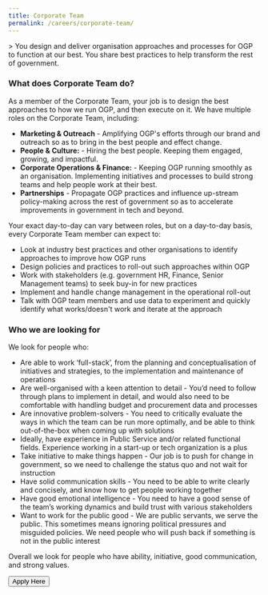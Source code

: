 ```yaml
---
title: Corporate Team
permalink: /careers/corporate-team/
---
```

&gt; You design and deliver organisation approaches and processes for OGP to function at our best. You share best practices to help transform the rest of government.

### **What does Corporate Team do?**
As a member of the Corporate Team, your job is to design the best approaches to how we run OGP, and then execute on it. We have multiple roles on the Corporate Team, including:
* **Marketing &amp; Outreach** - Amplifying OGP's efforts through our brand and outreach so as to bring in the best people and effect change.
* **People &amp; Culture:** - Hiring the best people. Keeping them engaged, growing, and impactful.
* **Corporate Operations &amp; Finance:** - Keeping OGP running smoothly as an organisation. Implementing initiatives and processes to build strong teams and help people work at their best.
* **Partnerships** - Propagate OGP practices and influence up-stream policy-making across the rest of government so as to accelerate improvements in government in tech and beyond.

Your exact day-to-day can vary between roles, but on a day-to-day basis, every Corporate Team member can expect to:
* Look at industry best practices and other organisations to identify approaches to improve how OGP runs
* Design policies and practices to roll-out such approaches within OGP
* Work with stakeholders (e.g. government HR, Finance, Senior Management teams) to seek buy-in for new practices
* Implement and handle change management in the operational roll-out
* Talk with OGP team members and use data to experiment and quickly identify what works/doesn't work and iterate at the approach

### **Who we are looking for**
We look for people who:

* Are able to work ‘full-stack’, from the planning and conceptualisation of initiatives and strategies, to the implementation and maintenance of operations
* Are well-organised with a keen attention to detail - You’d need to follow through plans to implement in detail, and would also need to be comfortable with handling budget and procurement data and processes
* Are innovative problem-solvers - You need to critically evaluate the ways in which the team can be run more optimally, and be able to think out-of-the-box when coming up with solutions
* Ideally, have experience in Public Service and/or related functional fields. Experience working in a start-up or tech organization is a plus
* Take initiative to make things happen - Our job is to push for change in government, so we need to challenge the status quo and not wait for instruction
* Have solid communication skills - You need to be able to write clearly and concisely, and know how to get people working together
* Have good emotional intelligence - You need to have a good sense of the team’s working dynamics and build trust with various stakeholders
* Want to work for the public good - We are public servants, we serve the public. This sometimes means ignoring political pressures and misguided policies. We need people who will push back if something is not in the public interest

Overall we look for people who have ability, initiative, good communication, and strong values.

<a href="https://opengovernmentproducts.recruitee.com/#section-89477">
    <button class="bp-button is-secondary is-medium has-text-white is-uppercase search-button">
        Apply Here
    </button>
</a>